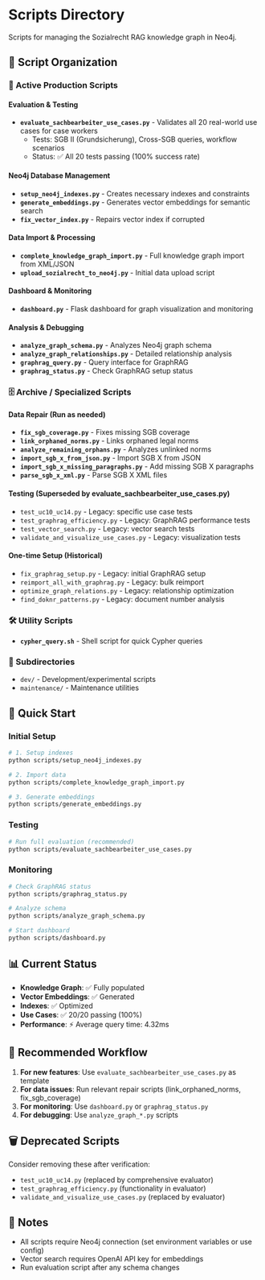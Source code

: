 # Scripts Directory

Scripts for managing the Sozialrecht RAG knowledge graph in Neo4j.

## 📁 Script Organization

### 🔧 Active Production Scripts

#### Evaluation & Testing
- **`evaluate_sachbearbeiter_use_cases.py`** - Validates all 20 real-world use cases for case workers
  - Tests: SGB II (Grundsicherung), Cross-SGB queries, workflow scenarios
  - Status: ✅ All 20 tests passing (100% success rate)

#### Neo4j Database Management
- **`setup_neo4j_indexes.py`** - Creates necessary indexes and constraints
- **`generate_embeddings.py`** - Generates vector embeddings for semantic search
- **`fix_vector_index.py`** - Repairs vector index if corrupted

#### Data Import & Processing
- **`complete_knowledge_graph_import.py`** - Full knowledge graph import from XML/JSON
- **`upload_sozialrecht_to_neo4j.py`** - Initial data upload script

#### Dashboard & Monitoring
- **`dashboard.py`** - Flask dashboard for graph visualization and monitoring

#### Analysis & Debugging
- **`analyze_graph_schema.py`** - Analyzes Neo4j graph schema
- **`analyze_graph_relationships.py`** - Detailed relationship analysis
- **`graphrag_query.py`** - Query interface for GraphRAG
- **`graphrag_status.py`** - Check GraphRAG setup status

### 🗄️ Archive / Specialized Scripts

#### Data Repair (Run as needed)
- **`fix_sgb_coverage.py`** - Fixes missing SGB coverage
- **`link_orphaned_norms.py`** - Links orphaned legal norms
- **`analyze_remaining_orphans.py`** - Analyzes unlinked norms
- **`import_sgb_x_from_json.py`** - Import SGB X from JSON
- **`import_sgb_x_missing_paragraphs.py`** - Add missing SGB X paragraphs
- **`parse_sgb_x_xml.py`** - Parse SGB X XML files

#### Testing (Superseded by evaluate_sachbearbeiter_use_cases.py)
- `test_uc10_uc14.py` - Legacy: specific use case tests
- `test_graphrag_efficiency.py` - Legacy: GraphRAG performance tests
- `test_vector_search.py` - Legacy: vector search tests
- `validate_and_visualize_use_cases.py` - Legacy: visualization tests

#### One-time Setup (Historical)
- `fix_graphrag_setup.py` - Legacy: initial GraphRAG setup
- `reimport_all_with_graphrag.py` - Legacy: bulk reimport
- `optimize_graph_relations.py` - Legacy: relationship optimization
- `find_doknr_patterns.py` - Legacy: document number analysis

### 🛠️ Utility Scripts
- **`cypher_query.sh`** - Shell script for quick Cypher queries

### 📂 Subdirectories
- `dev/` - Development/experimental scripts
- `maintenance/` - Maintenance utilities

## 🚀 Quick Start

### Initial Setup
```bash
# 1. Setup indexes
python scripts/setup_neo4j_indexes.py

# 2. Import data
python scripts/complete_knowledge_graph_import.py

# 3. Generate embeddings
python scripts/generate_embeddings.py
```

### Testing
```bash
# Run full evaluation (recommended)
python scripts/evaluate_sachbearbeiter_use_cases.py
```

### Monitoring
```bash
# Check GraphRAG status
python scripts/graphrag_status.py

# Analyze schema
python scripts/analyze_graph_schema.py

# Start dashboard
python scripts/dashboard.py
```

## 📊 Current Status

- **Knowledge Graph**: ✅ Fully populated
- **Vector Embeddings**: ✅ Generated
- **Indexes**: ✅ Optimized
- **Use Cases**: ✅ 20/20 passing (100%)
- **Performance**: ⚡ Average query time: 4.32ms

## 🔮 Recommended Workflow

1. **For new features**: Use `evaluate_sachbearbeiter_use_cases.py` as template
2. **For data issues**: Run relevant repair scripts (link_orphaned_norms, fix_sgb_coverage)
3. **For monitoring**: Use `dashboard.py` or `graphrag_status.py`
4. **For debugging**: Use `analyze_graph_*.py` scripts

## 🗑️ Deprecated Scripts

Consider removing these after verification:
- `test_uc10_uc14.py` (replaced by comprehensive evaluator)
- `test_graphrag_efficiency.py` (functionality in evaluator)
- `validate_and_visualize_use_cases.py` (replaced by evaluator)

## 📝 Notes

- All scripts require Neo4j connection (set environment variables or use config)
- Vector search requires OpenAI API key for embeddings
- Run evaluation script after any schema changes
